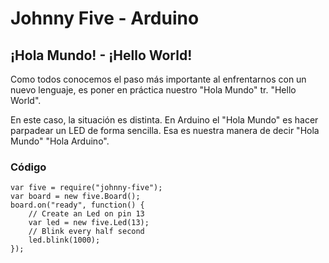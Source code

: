 # Johnny Five - Arduino
## ¡Hola Mundo! - ¡Hello World!

Como todos conocemos el paso más importante al enfrentarnos con un nuevo lenguaje, es poner en práctica nuestro "Hola Mundo" tr. "Hello World".

En este caso, la situación es distinta.
En Arduino el "Hola Mundo" es hacer parpadear un LED de forma sencilla. Esa es nuestra manera de decir "Hola Mundo" "Hola Arduino".

### Código
```
var five = require("johnny-five");
var board = new five.Board();
board.on("ready", function() {
    // Create an Led on pin 13
    var led = new five.Led(13);
    // Blink every half second
    led.blink(1000); 
});
```